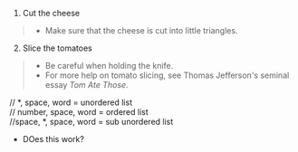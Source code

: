 1. Cut the cheese
> * Make sure that the cheese is cut into little triangles.

2. Slice the tomatoes
> * Be careful when holding the knife.
> * For more help on tomato slicing, see Thomas Jefferson's seminal essay _Tom Ate Those_.

// *, space, word = unordered list  
// number, space, word = ordered list  
//space, *, space, word = sub unordered list  

 * DOes this work?
